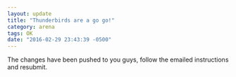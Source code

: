 ```yaml
---
layout: update
title: "Thunderbirds are a go go!"
category: arena
tags: OK
date: "2016-02-29 23:43:39 -0500"
---
```


The changes have been pushed to you guys, follow the emailed instructions and resubmit.
